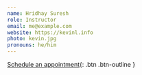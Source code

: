 ```yaml
---
name: Hridhay Suresh
role: Instructor
email: me@example.com
website: https://kevinl.info
photo: kevin.jpg
pronouns: he/him
---
```


[Schedule an appointment](#){: .btn .btn-outline }
